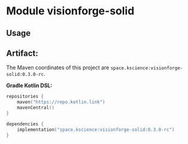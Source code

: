 # Module visionforge-solid



## Usage

## Artifact:

The Maven coordinates of this project are `space.kscience:visionforge-solid:0.3.0-rc`.

**Gradle Kotlin DSL:**
```kotlin
repositories {
    maven("https://repo.kotlin.link")
    mavenCentral()
}

dependencies {
    implementation("space.kscience:visionforge-solid:0.3.0-rc")
}
```
